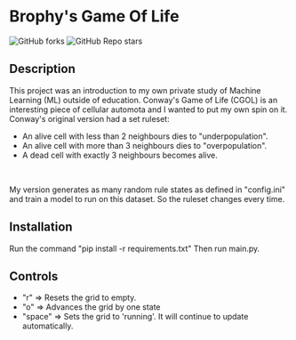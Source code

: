 # Brophy's Game Of Life

<img alt="GitHub forks" src="https://img.shields.io/github/forks/Chris-B33/Brophys-Game-Of-Life"> <img alt="GitHub Repo stars" src="https://img.shields.io/github/stars/Chris-B33/Brophys-Game-Of-Life">

## Description
This project was an introduction to my own private study of Machine Learning (ML) outside of education.
Conway's Game of Life (CGOL) is an interesting piece of cellular automota and I wanted to put my own spin on it.
<br>
Conway's original version had a set ruleset:
- An alive cell with less than 2 neighbours dies to "underpopulation".
- An alive cell with more than 3 neighbours dies to "overpopulation".
- A dead cell with exactly 3 neighbours becomes alive.
<br>

My version generates as many random rule states as defined in "config.ini" and train a model to run on this dataset. So the ruleset changes every time.

## Installation
Run the command "pip install -r requirements.txt" 
Then run main.py.

## Controls
- "r" => Resets the grid to empty.
- "o" => Advances the grid by one state
- "space" => Sets the grid to 'running'. It will continue to update automatically. 
